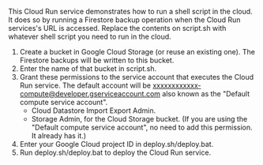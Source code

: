 This Cloud Run service demonstrates how to run a shell script in the cloud.
It does so by running a Firestore backup operation when the Cloud Run services's
URL is accessed. Replace the contents on script.sh with whatever shell script
you need to run in the cloud.

1. Create a bucket in Google Cloud Storage (or reuse an existing one). The
Firestore backups will be written to this bucket.
1. Enter the name of that bucket in script.sh.
1. Grant these permissions to the service account that executes the Cloud Run
service. The default account will be xxxxxxxxxxxx-compute@developer.gserviceaccount.com
also known as the "Default compute service account".
    * Cloud Datastore Import Export Admin.
    * Storage Admin, for the Cloud Storage bucket. (If you are using the "Default compute service account", no need to add this permission. It already has it.)
1. Enter your Google Cloud project ID in deploy.sh/deploy.bat.
1. Run deploy.sh/deploy.bat to deploy the Cloud Run service.
